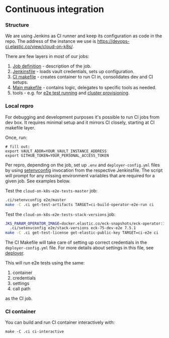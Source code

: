 # Continuous integration

### Structure

We are using Jenkins as CI runner and keep its configuration as code in the repo. The address of the instance we use is https://devops-ci.elastic.co/view/cloud-on-k8s/.

There are few layers in most of our jobs:
 
1. [Job definition](jobs) - description of the job.
2. [Jenkinsfile](pipelines) - loads vault credentials, sets up configuration. 
3. [CI makefile](Makefile) - creates container to run CI in, consolidates dev and CI setups.
4. [Main makefile](../Makefile) - contains logic, delegates to specific tools as needed.
5. tools - e.g. for [e2e test running](../test/e2e) and [cluster provisioning](../hack/deployer).

### Local repro

For debugging and development purposes it's possible to run CI jobs from dev box. It requires minimal setup and it mirrors CI closely, starting at CI makefile layer.

Once, run:
```
# fill out:
export VAULT_ADDR=YOUR_VAULT_INSTANCE_ADDRESS
export GITHUB_TOKEN=YOUR_PERSONAL_ACCESS_TOKEN
``` 

Per repro, depending on the job, set up `.env` and `deployer-config.yml` files by using [setenvconfig](setenvconfig) invocation from the respective Jenkinsfile. The script will prompt for any missing environment variables that are required for a given job. See examples below. 

Test the `cloud-on-k8s-e2e-tests-master` job:
```sh
.ci/setenvconfig e2e/master
make -C .ci get-test-artifacts TARGET=ci-build-operator-e2e-run ci
```

Test the `cloud-on-k8s-e2e-tests-stack-versions` job:
```sh
JKS_PARAM_OPERATOR_IMAGE=docker.elastic.co/eck-snapshots/eck-operator:1.0.1-SNAPSHOT-2020-02-05-7892889 \
  .ci/setenvconfig e2e/stack-versions eck-75-dev-e2e 7.5.1
make -C .ci get-test-license get-elastic-public-key TARGET=ci-e2e ci
```

The CI Makefile will take care of setting up correct credentials in the `deployer-config.yml` file. For more details about settings in this file, see [deployer](/hack/deployer/README.md#advanced-usage).

This will run e2e tests using the same:
1. container
1. credentials
1. settings
1. call path

as the CI job.

### CI container

You can build and run CI container interactively with:

```
make -C .ci ci-interactive
```
